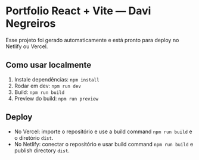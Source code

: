 # Portfolio React + Vite — Davi Negreiros

Esse projeto foi gerado automaticamente e está pronto para deploy no Netlify ou Vercel.

## Como usar localmente
1. Instale dependências: `npm install`
2. Rodar em dev: `npm run dev`
3. Build: `npm run build`
4. Preview do build: `npm run preview`

## Deploy
- No Vercel: importe o repositório e use a build command `npm run build` e o diretório `dist`.
- No Netlify: conectar o repositório e usar build command `npm run build` e publish directory `dist`.
